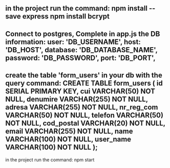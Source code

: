 in the project run the command:
npm install --save express
npm install bcrypt
--------------
Connect to postgres,
Complete in app.js the DB information:
user: 'DB_USERNAME',
host: 'DB_HOST',
database: 'DB_DATABASE_NAME',
password: 'DB_PASSWORD',
port: 'DB_PORT',
---------------
create the table 'form_users' in your db with the query command:
CREATE TABLE form_users (
    id SERIAL PRIMARY KEY,
    cui VARCHAR(50) NOT NULL,
    denumire VARCHAR(255) NOT NULL,
    adresa VARCHAR(255) NOT NULL,
    nr_reg_com VARCHAR(50) NOT NULL,
    telefon VARCHAR(50) NOT NULL,
    cod_postal VARCHAR(20) NOT NULL,
    email VARCHAR(255) NOT NULL,
    name VARCHAR(100) NOT NULL,
    user_name VARCHAR(100) NOT NULL
);
---------------
in the project run the command: npm start